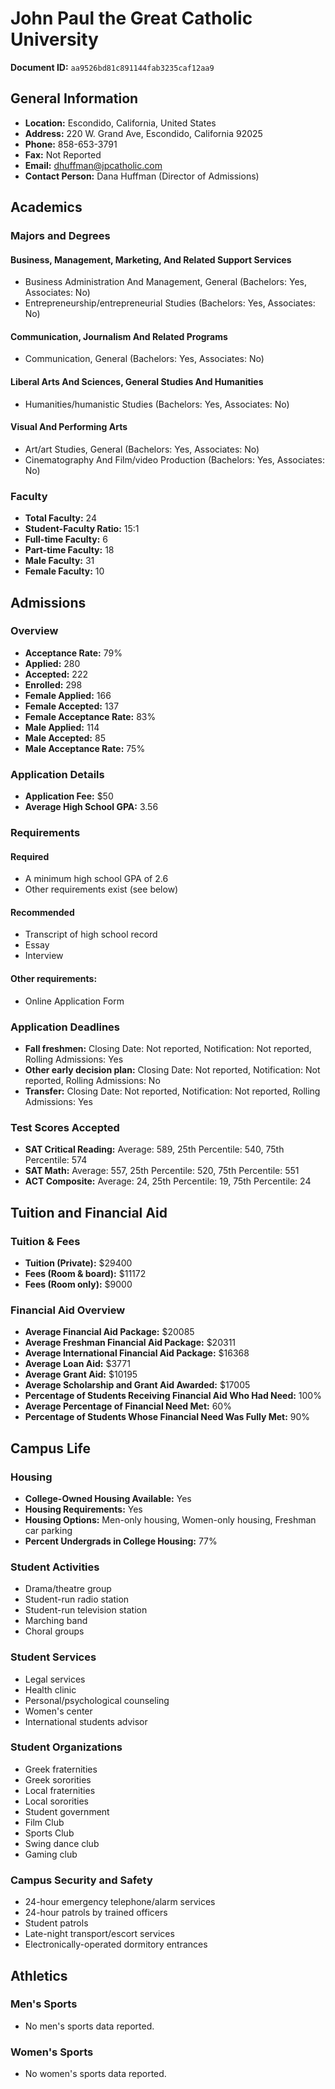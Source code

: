 # John Paul the Great Catholic University

**Document ID:** `aa9526bd81c891144fab3235caf12aa9`

## General Information

- **Location:** Escondido, California, United States
- **Address:** 220 W. Grand Ave, Escondido, California 92025
- **Phone:** 858-653-3791
- **Fax:** Not Reported
- **Email:** dhuffman@jpcatholic.com
- **Contact Person:** Dana Huffman (Director of Admissions)

## Academics

### Majors and Degrees

#### Business, Management, Marketing, And Related Support Services

- Business Administration And Management, General (Bachelors: Yes, Associates: No)
- Entrepreneurship/entrepreneurial Studies (Bachelors: Yes, Associates: No)

#### Communication, Journalism And Related Programs

- Communication, General (Bachelors: Yes, Associates: No)

#### Liberal Arts And Sciences, General Studies And Humanities

- Humanities/humanistic Studies (Bachelors: Yes, Associates: No)

#### Visual And Performing Arts

- Art/art Studies, General (Bachelors: Yes, Associates: No)
- Cinematography And Film/video Production (Bachelors: Yes, Associates: No)

### Faculty

- **Total Faculty:** 24
- **Student-Faculty Ratio:** 15:1
- **Full-time Faculty:** 6
- **Part-time Faculty:** 18
- **Male Faculty:** 31
- **Female Faculty:** 10

## Admissions

### Overview

- **Acceptance Rate:** 79%
- **Applied:** 280
- **Accepted:** 222
- **Enrolled:** 298
- **Female Applied:** 166
- **Female Accepted:** 137
- **Female Acceptance Rate:** 83%
- **Male Applied:** 114
- **Male Accepted:** 85
- **Male Acceptance Rate:** 75%

### Application Details

- **Application Fee:** $50
- **Average High School GPA:** 3.56

### Requirements

#### Required

- A minimum high school GPA of 2.6
- Other requirements exist (see below)

#### Recommended

- Transcript of high school record
- Essay
- Interview

#### Other requirements:

- Online Application Form

### Application Deadlines

- **Fall freshmen:** Closing Date: Not reported, Notification: Not reported, Rolling Admissions: Yes
- **Other early decision plan:** Closing Date: Not reported, Notification: Not reported, Rolling Admissions: No
- **Transfer:** Closing Date: Not reported, Notification: Not reported, Rolling Admissions: Yes

### Test Scores Accepted

- **SAT Critical Reading:** Average: 589, 25th Percentile: 540, 75th Percentile: 574
- **SAT Math:** Average: 557, 25th Percentile: 520, 75th Percentile: 551
- **ACT Composite:** Average: 24, 25th Percentile: 19, 75th Percentile: 24

## Tuition and Financial Aid

### Tuition & Fees

- **Tuition (Private):** $29400
- **Fees (Room & board):** $11172
- **Fees (Room only):** $9000

### Financial Aid Overview

- **Average Financial Aid Package:** $20085
- **Average Freshman Financial Aid Package:** $20311
- **Average International Financial Aid Package:** $16368
- **Average Loan Aid:** $3771
- **Average Grant Aid:** $10195
- **Average Scholarship and Grant Aid Awarded:** $17005
- **Percentage of Students Receiving Financial Aid Who Had Need:** 100%
- **Average Percentage of Financial Need Met:** 60%
- **Percentage of Students Whose Financial Need Was Fully Met:** 90%

## Campus Life

### Housing

- **College-Owned Housing Available:** Yes
- **Housing Requirements:** Yes
- **Housing Options:** Men-only housing, Women-only housing, Freshman car parking
- **Percent Undergrads in College Housing:** 77%

### Student Activities

- Drama/theatre group
- Student-run radio station
- Student-run television station
- Marching band
- Choral groups

### Student Services

- Legal services
- Health clinic
- Personal/psychological counseling
- Women's center
- International students advisor

### Student Organizations

- Greek fraternities
- Greek sororities
- Local fraternities
- Local sororities
- Student government
- Film Club
- Sports Club
- Swing dance club
- Gaming club

### Campus Security and Safety

- 24-hour emergency telephone/alarm services
- 24-hour patrols by trained officers
- Student patrols
- Late-night transport/escort services
- Electronically-operated dormitory entrances

## Athletics

### Men's Sports

- No men's sports data reported.

### Women's Sports

- No women's sports data reported.
